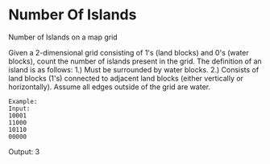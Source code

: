 # Number Of Islands
Number of Islands on a map grid

Given a 2-dimensional grid consisting of 1's (land blocks) and 0's (water blocks), count the number of islands present in the grid. The definition of an island is as follows:
1.) Must be surrounded by water blocks.
2.) Consists of land blocks (1's) connected to adjacent land blocks (either vertically or horizontally).
Assume all edges outside of the grid are water.

```
Example:
Input: 
10001
11000
10110
00000
```

Output: 3
